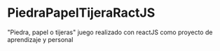 # PiedraPapelTijeraRactJS
  "Piedra, papel o tijeras" juego realizado con reactJS como proyecto de aprendizaje y personal
